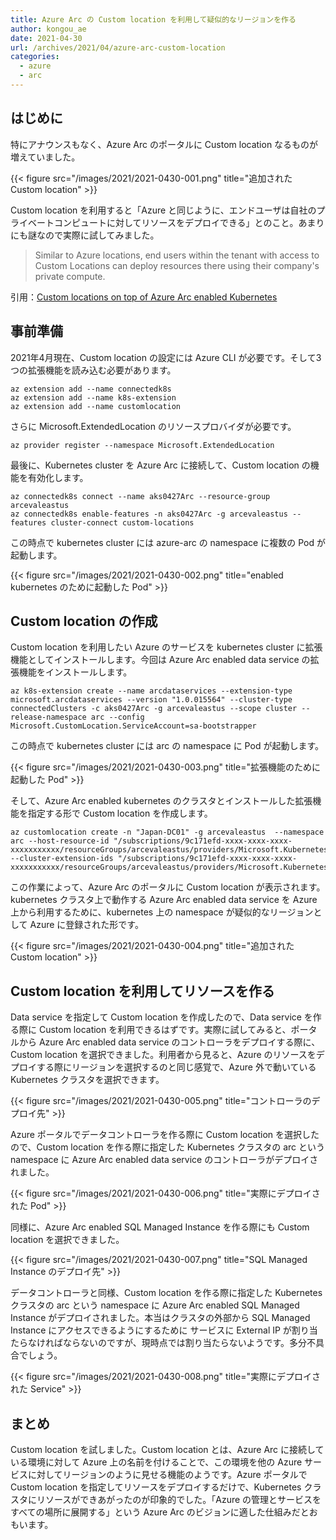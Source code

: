 ```yaml
---
title: Azure Arc の Custom location を利用して疑似的なリージョンを作る
author: kongou_ae
date: 2021-04-30
url: /archives/2021/04/azure-arc-custom-location
categories:
  - azure
  - arc
---
```


## はじめに

特にアナウンスもなく、Azure Arc のポータルに Custom location なるものが増えていました。

{{< figure src="/images/2021/2021-0430-001.png" title="追加された Custom location" >}}

Custom location を利用すると「Azure と同じように、エンドユーザは自社のプライベートコンピュートに対してリソースをデプロイできる」とのこと。あまりにも謎なので実際に試してみました。

> Similar to Azure locations, end users within the tenant with access to Custom Locations can deploy resources there using their company's private compute.

引用：[Custom locations on top of Azure Arc enabled Kubernetes](https://docs.microsoft.com/en-us/azure/azure-arc/kubernetes/conceptual-custom-locations)

## 事前準備

2021年4月現在、Custom location の設定には Azure CLI が必要です。そして3つの拡張機能を読み込む必要があります。

```
az extension add --name connectedk8s
az extension add --name k8s-extension
az extension add --name customlocation
```

さらに Microsoft.ExtendedLocation のリソースプロバイダが必要です。

```
az provider register --namespace Microsoft.ExtendedLocation
```

最後に、Kubernetes cluster を Azure Arc に接続して、Custom location の機能を有効化します。

```
az connectedk8s connect --name aks0427Arc --resource-group arcevaleastus
az connectedk8s enable-features -n aks0427Arc -g arcevaleastus --features cluster-connect custom-locations
```

この時点で kubernetes cluster には azure-arc の namespace に複数の Pod が起動します。

{{< figure src="/images/2021/2021-0430-002.png" title="enabled kubernetes のために起動した Pod" >}}

## Custom location の作成

Custom location を利用したい Azure のサービスを kubernetes cluster に拡張機能としてインストールします。今回は Azure Arc enabled data service の拡張機能をインストールします。

```
az k8s-extension create --name arcdataservices --extension-type microsoft.arcdataservices --version "1.0.015564" --cluster-type connectedClusters -c aks0427Arc -g arcevaleastus --scope cluster --release-namespace arc --config Microsoft.CustomLocation.ServiceAccount=sa-bootstrapper
```

この時点で kubernetes cluster には arc の namespace に Pod が起動します。

{{< figure src="/images/2021/2021-0430-003.png" title="拡張機能のために起動した Pod" >}}

そして、Azure Arc enabled kubernetes のクラスタとインストールした拡張機能を指定する形で Custom location を作成します。

```
az customlocation create -n "Japan-DC01" -g arcevaleastus  --namespace arc --host-resource-id "/subscriptions/9c171efd-xxxx-xxxx-xxxx-xxxxxxxxxxx/resourceGroups/arcevaleastus/providers/Microsoft.Kubernetes/connectedClusters/aks0427Arc" --cluster-extension-ids "/subscriptions/9c171efd-xxxx-xxxx-xxxx-xxxxxxxxxxx/resourceGroups/arcevaleastus/providers/Microsoft.Kubernetes/connectedClusters/aks0427Arc/providers/Microsoft.KubernetesConfiguration/extensions/arcdataservices"
```

この作業によって、Azure Arc のポータルに Custom location が表示されます。kubernetes クラスタ上で動作する Azure Arc enabled data service を Azure 上から利用するために、kubernetes 上の namespace が疑似的なリージョンとして Azure に登録された形です。

{{< figure src="/images/2021/2021-0430-004.png" title="追加された Custom location" >}}

## Custom location を利用してリソースを作る

Data service を指定して Custom location を作成したので、Data service を作る際に Custom location を利用できるはずです。実際に試してみると、ポータルから Azure Arc enabled data service のコントローラをデプロイする際に、Custom location を選択できました。利用者から見ると、Azure のリソースをデプロイする際にリージョンを選択するのと同じ感覚で、Azure 外で動いている Kubernetes クラスタを選択できます。

{{< figure src="/images/2021/2021-0430-005.png" title="コントローラのデプロイ先" >}}

Azure ポータルでデータコントローラを作る際に Custom location を選択したので、Custom location を作る際に指定した Kubernetes クラスタの arc という namespace に Azure Arc enabled data service のコントローラがデプロイされました。

{{< figure src="/images/2021/2021-0430-006.png" title="実際にデプロイされた Pod" >}}

同様に、Azure Arc enabled SQL Managed Instance を作る際にも Custom location を選択できました。

{{< figure src="/images/2021/2021-0430-007.png" title="SQL Managed Instance のデプロイ先" >}}

データコントローラと同様、Custom location を作る際に指定した Kubernetes クラスタの arc という namespace に Azure Arc enabled SQL Managed Instance がデプロイされました。本当はクラスタの外部から SQL Managed Instance にアクセスできるようにするために サービスに External IP が割り当たらなければならないのですが、現時点では割り当たらないようです。多分不具合でしょう。

{{< figure src="/images/2021/2021-0430-008.png" title="実際にデプロイされた Service" >}}

## まとめ

Custom location を試しました。Custom location とは、Azure Arc に接続している環境に対して Azure 上の名前を付けることで、この環境を他の Azure サービスに対してリージョンのように見せる機能のようです。Azure ポータルで Custom location を指定してリソースをデプロイするだけで、Kubernetes クラスタにリソースができあがったのが印象的でした。「Azure の管理とサービスをすべての場所に展開する」という Azure Arc のビジョンに適した仕組みだとおもいます。
